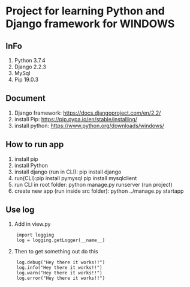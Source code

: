 # Project for learning Python and Django framework for WINDOWS

## InFo
1. Python 3.7.4
2. Django 2.2.3
3. MySql
4. Pip 19.0.3

## Document
1. Django framework: https://docs.djangoproject.com/en/2.2/
2. install Pip: https://pip.pypa.io/en/stable/installing/
3. install python: https://www.python.org/downloads/windows/

## How to run app
1. install pip
2. install Python
3. install django (run in CLI): pip install django
4. run(CLI):pip install pymysql
            pip install mysqlclient
5. run CLI in root folder: python manage.py runserver (run project)
6. create new app (run inside src folder): python ../manage.py startapp <module name>

## Use log
1. Add in view.py
```
    import logging
    log = logging.getLogger(__name__)
```
2. Then to get something out do this
```
    log.debug("Hey there it works!!")
    log.info("Hey there it works!!")
    log.warn("Hey there it works!!")
    log.error("Hey there it works!!")
```